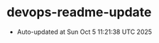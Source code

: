 # devops-readme-update
<!--START_SECTION:activity-->
- Auto-updated at Sun Oct  5 11:21:38 UTC 2025
<!--END_SECTION:activity-->
